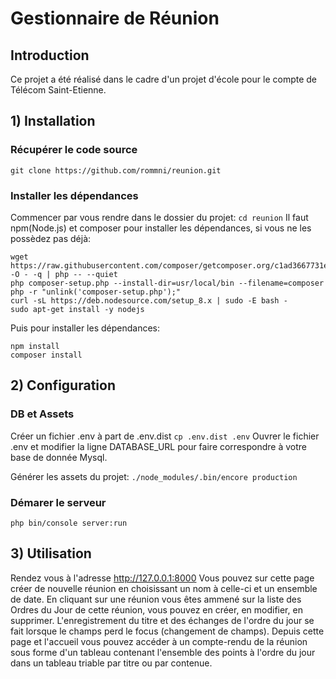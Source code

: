 # Gestionnaire de Réunion

## Introduction

Ce projet a été réalisé dans le cadre d'un projet d'école pour le compte de Télécom Saint-Etienne.

## 1) Installation
### Récupérer le code source
`git clone https://github.com/rommni/reunion.git`

### Installer les dépendances
Commencer par vous rendre dans le dossier du projet:
`cd reunion`
Il faut npm(Node.js) et composer pour installer les dépendances, si vous ne les possèdez pas déjà:
```
wget https://raw.githubusercontent.com/composer/getcomposer.org/c1ad3667731e9c5c1a21e5835c7e6a7eedc2e1fe/web/installer -O - -q | php -- --quiet
php composer-setup.php --install-dir=usr/local/bin --filename=composer
php -r "unlink('composer-setup.php');"
curl -sL https://deb.nodesource.com/setup_8.x | sudo -E bash -
sudo apt-get install -y nodejs
```
Puis pour installer les dépendances:
```
npm install
composer install
```

## 2) Configuration
### DB et Assets
Créer un fichier .env à part de .env.dist
`cp .env.dist .env`
Ouvrer le fichier .env et modifier la ligne DATABASE_URL pour faire correspondre à votre base de donnée Mysql.

Générer les assets du projet:
`./node_modules/.bin/encore production`

### Démarer le serveur
`php bin/console server:run`

## 3) Utilisation
Rendez vous à l'adresse http://127.0.0.1:8000
Vous pouvez sur cette page créer de nouvelle réunion en choisissant un nom à celle-ci et un ensemble de date.
En cliquant sur une réunion vous êtes ammené sur la liste des Ordres du Jour de cette réunion, vous pouvez en créer, en modifier, en supprimer.
L'enregistrement du titre et des échanges de l'ordre du jour se fait lorsque le champs perd le focus (changement de champs).
Depuis cette page et l'accueil vous pouvez accéder à un compte-rendu de la réunion sous forme d'un tableau contenant l'ensemble des points à l'ordre du jour dans un tableau triable par titre ou par contenue.
